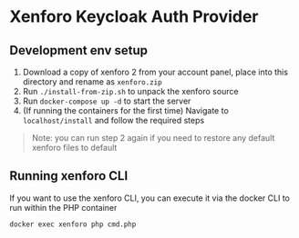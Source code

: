 # Xenforo Keycloak Auth Provider

## Development env setup

1. Download a copy of xenforo 2 from your account panel, place into this directory and rename as `xenforo.zip`
2. Run `./install-from-zip.sh` to unpack the xenforo source
3. Run `docker-compose up -d` to start the server
4. (If running the containers for the first time) Navigate to `localhost/install` and follow the required steps

> Note: you can run step 2 again if you need to restore any default xenforo files to default

## Running xenforo CLI

If you want to use the xenforo CLI, you can execute it via the docker CLI to run within the PHP container

```sh
docker exec xenforo php cmd.php
```
